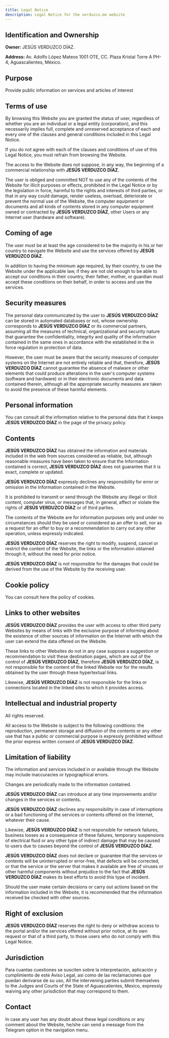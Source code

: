 ```yaml
---
title: Legal Notice
description: Legal Notice for the verduzco.me website
---
```


## Identification and Ownership

**Owner:** JESÚS VERDUZCO DÍAZ.  

**Address:** Av. Adolfo López Mateos 1001 OTE, CC. Plaza Kristal Torre A PH-4, Aguascalientes, México.  

## Purpose

Provide public information on services and articles of interest 

## Terms of use

By browsing this Website you are granted the status of user, regardless of whether you are an individual or a legal entity (corporation), and this necessarily implies full, complete and unreserved acceptance of each and every one of the clauses and general conditions included in this Legal Notice.  

If you do not agree with each of the clauses and conditions of use of this Legal Notice, you must refrain from browsing the Website.  

The access to the Website does not suppose, in any way, the beginning of a commercial relationship with **JESÚS VERDUZCO DÍAZ**.  

The user is obliged and committed NOT to use any of the contents of the Website for illicit purposes or effects, prohibited in the Legal Notice or by the legislation in force, harmful to the rights and interests of third parties, or that in any way could damage, render useless, overload, deteriorate or prevent the normal use of the Website, the computer equipment or documents and all kinds of contents stored in any computer equipment owned or contracted by **JESÚS VERDUZCO DÍAZ**, other Users or any Internet user (hardware and software).  

## Coming of age

The user must be at least the age considered to be the majority in his or her country to navigate the Website and use the services offered by **JESÚS VERDUZCO DÍAZ**.  

In addition to having the minimum age required, by their country, to use the Website under the applicable law, if they are not old enough to be able to accept our conditions in their country, their father, mother, or guardian must accept these conditions on their behalf, in order to access and use the services.  

## Security measures

The personal data communicated by the user to **JESÚS VERDUZCO DÍAZ** can be stored in automated databases or not, whose ownership corresponds to **JESÚS VERDUZCO DÍAZ** or its commercial partners, assuming all the measures of technical, organizational and security nature that guarantee the confidentiality, integrity and quality of the information contained in the same ones in accordance with the established in the in force regulation in protection of data.  

However, the user must be aware that the security measures of computer systems on the Internet are not entirely reliable and that, therefore, **JESÚS VERDUZCO DÍAZ** cannot guarantee the absence of malware or other elements that could produce alterations in the user's computer systems (software and hardware) or in their electronic documents and data contained therein, although all the appropriate security measures are taken to avoid the presence of these harmful elements.  

## Personal information

You can consult all the information relative to the personal data that it keeps **JESÚS VERDUZCO DÍAZ** in the page of the <nuxt-link to="/en/legal/privacy/">privacy policy.</nuxt-link>

## Contents

**JESÚS VERDUZCO DÍAZ** has obtained the information and materials included in the web from sources considered as reliable, but, although reasonable measures have been taken to ensure that the Information contained is correct, **JESÚS VERDUZCO DÍAZ** does not guarantee that it is exact, complete or updated.  

**JESÚS VERDUZCO DÍAZ** expressly declines any responsibility for error or omission in the Information contained in the Website.  

It is prohibited to transmit or send through the Website any illegal or illicit content, computer virus, or messages that, in general, affect or violate the rights of **JESÚS VERDUZCO DÍAZ** or of third parties.  

The contents of the Website are for information purposes only and under no circumstances should they be used or considered as an offer to sell, nor as a request for an offer to buy or a recommendation to carry out any other operation, unless expressly indicated.  

**JESÚS VERDUZCO DÍAZ** reserves the right to modify, suspend, cancel or restrict the content of the Website, the links or the information obtained through it, without the need for prior notice.  

**JESÚS VERDUZCO DÍAZ** is not responsible for the damages that could be derived from the use of the Website by the receiving user.  

## Cookie policy

You can consult <nuxt-link to="/en/legal/cookies/">here</nuxt-link> the policy of cookies.

## Links to other websites

**JESÚS VERDUZCO DÍAZ** provides the user with access to other third party Websites by means of links with the exclusive purpose of informing about the existence of other sources of information on the Internet with which the user can extend the data offered on the Website.  

These links to other Websites do not in any case suppose a suggestion or recommendation to visit these destination pages, which are out of the control of **JESÚS VERDUZCO DÍAZ**, therefore **JESÚS VERDUZCO DÍAZ**, is not responsible for the content of the linked Website nor for the results obtained by the user through these hypertextual links.  

Likewise, **JESÚS VERDUZCO DÍAZ** is not responsible for the links or connections located in the linked sites to which it provides access.  

## Intellectual and industrial property

All rights reserved.  

All access to the Website is subject to the following conditions: the reproduction, permanent storage and diffusion of the contents or any other use that has a public or commercial purpose is expressly prohibited without the prior express written consent of **JESÚS VERDUZCO DÍAZ**. 

## Limitation of liability

The information and services included in or available through the Website may include inaccuracies or typographical errors.  

Changes are periodically made to the information contained.  

**JESÚS VERDUZCO DÍAZ** can introduce at any time improvements and/or changes in the services or contents.  

**JESÚS VERDUZCO DÍAZ** declines any responsibility in case of interruptions or a bad functioning of the services or contents offered on the Internet, whatever their cause.  

Likewise, **JESÚS VERDUZCO DÍAZ** is not responsible for network failures, business losses as a consequence of these failures, temporary suspensions of electrical fluid or any other type of indirect damage that may be caused to users due to causes beyond the control of **JESÚS VERDUZCO DÍAZ**.  

**JESÚS VERDUZCO DÍAZ** does not declare or guarantee that the services or contents will be uninterrupted or error-free, that defects will be corrected, or that the service or the server that makes it available are free of viruses or other harmful components without prejudice to the fact that **JESÚS VERDUZCO DÍAZ** makes its best efforts to avoid this type of incident.  

Should the user make certain decisions or carry out actions based on the information included in the Website, it is recommended that the information received be checked with other sources.  

## Right of exclusion

**JESÚS VERDUZCO DÍAZ** reserves the right to deny or withdraw access to the portal and/or the services offered without prior notice, at its own request or that of a third party, to those users who do not comply with this Legal Notice.  

## Jurisdiction

Para cuantas cuestiones se susciten sobre la interpretación, aplicación y cumplimiento de este Aviso Legal, así como de las reclamaciones que puedan derivarse de su uso, All the intervening parties submit themselves to the Judges and Courts of the State of Aguascalientes, Mexico, expressly waiving any other jurisdiction that may correspond to them.  

## Contact

In case any user has any doubt about these legal conditions or any comment about the Website, he/she can send a message from the Telegram option in the navigation menu. 